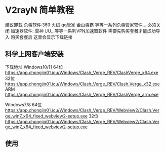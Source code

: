 # V2rayN 简单教程
建议卸载
杀毒软件:360 火绒 qq管家 金山毒霸 等等一系列杀毒管家软件…
必须关闭
加速器软件: 雷神 UU…等等一系列VPN加速器软件
需要先购买套餐才能成功导入 购买套餐后 这里会显示下载链接

## 科学上网客户端安装

下载地址
Windows10/11
64位 https://app.chongjin01.icu/Windows/Clash_Verge_REV/ClashVerge_x64.exe
32位 https://app.chongjin01.icu/Windows/Clash_Verge_REV/Clash.Verge_x32.exe
ARM https://app.chongjin01.icu/Windows/Clash_Verge_REV/ClashVerge_arm.exe

Windows7/8
64位 https://app.chongjin01.icu/Windows/Clash_Verge_REV/Webview2/Clash.Verge_win7_x64_fixed_webview2-setup.exe
32位 https://app.chongjin01.icu/Windows/Clash_Verge_REV/Webview2/Clash.Verge_win7_x64_fixed_webview2-setup.exe


## 使用


